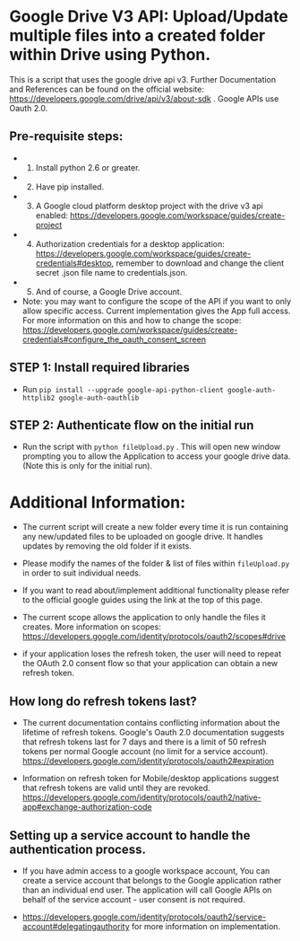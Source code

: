 # Google Drive V3 API: Upload/Update multiple files into a created folder within Drive using Python.

This is a script that uses the google drive api v3. Further Documentation and References can be found on the official website: https://developers.google.com/drive/api/v3/about-sdk . Google APIs use Oauth 2.0.


## Pre-requisite steps:

* 1. Install python 2.6 or greater.
* 2. Have pip installed.
* 3. A Google cloud platform desktop project with the drive v3 api enabled: https://developers.google.com/workspace/guides/create-project
* 4. Authorization credentials for a desktop application: https://developers.google.com/workspace/guides/create-credentials#desktop, remember to download and change the client secret .json file name to credentials.json.
* 5. And of course, a Google Drive account.
* Note: you may want to configure the scope of the API if you want to only allow specific access. Current implementation gives the App full access. For more information on this and how to change the scope: https://developers.google.com/workspace/guides/create-credentials#configure_the_oauth_consent_screen

## STEP 1: Install required libraries 
* Run   `pip install --upgrade google-api-python-client google-auth-httplib2 google-auth-oauthlib`

## STEP 2: Authenticate flow on the initial run
* Run the script with `python fileUpload.py`  . This will open new window prompting you to allow the Application to access your google drive data. (Note this is only for the initial run).

# Additional Information:

* The current script will create a new folder every time it is run containing any new/updated files to be uploaded on google drive. It handles updates by removing the old folder if it exists.
* Please modify the names of the folder & list of files within `fileUpload.py` in order to suit individual needs.
* If you want to read about/implement additional functionality please refer to the official google guides using the link at the top of this page.
*  The current scope allows the application to only handle the files it creates. More information on scopes: https://developers.google.com/identity/protocols/oauth2/scopes#drive

*  if your application loses the refresh token, the user will need to repeat the OAuth 2.0 consent flow so that your application can obtain a new refresh token.

## How long do refresh tokens last?

* The current documentation contains conflicting information about the lifetime of refresh tokens. Google's Oauth 2.0 documentation suggests that refresh tokens last for 7 days and there is a limit of 50 refresh tokens per normal Google account (no limit for a service account). https://developers.google.com/identity/protocols/oauth2#expiration

*  Information on refresh token for Mobile/desktop applications suggest that refresh tokens are valid until they are revoked. https://developers.google.com/identity/protocols/oauth2/native-app#exchange-authorization-code

## Setting up a service account to handle the authentication process.

* If you have admin access to a google workspace account, You can create a service account that belongs to the Google application rather than an individual end user. The application will call Google APIs on behalf of the service account - user consent is not required. 

* https://developers.google.com/identity/protocols/oauth2/service-account#delegatingauthority for more information on implementation.


